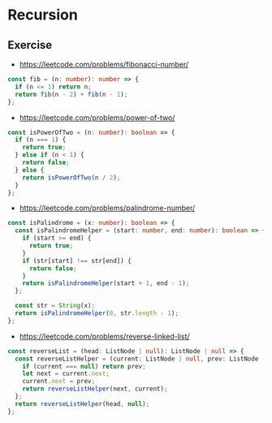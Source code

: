 # Recursion

## Exercise

- https://leetcode.com/problems/fibonacci-number/

```ts
const fib = (n: number): number => {
  if (n <= 1) return n;
  return fib(n - 2) + fib(n - 1);
};
```

- https://leetcode.com/problems/power-of-two/

```ts
const isPowerOfTwo = (n: number): boolean => {
  if (n === 1) {
    return true;
  } else if (n < 1) {
    return false;
  } else {
    return isPowerOfTwo(n / 2);
  }
};
```

- https://leetcode.com/problems/palindrome-number/

```ts
const isPalindrome = (x: number): boolean => {
  const isPalindromeHelper = (start: number, end: number): boolean => {
    if (start >= end) {
      return true;
    }
    if (str[start] !== str[end]) {
      return false;
    }
    return isPalindromeHelper(start + 1, end - 1);
  };

  const str = String(x);
  return isPalindromeHelper(0, str.length - 1);
};
```

- https://leetcode.com/problems/reverse-linked-list/

```ts
const reverseList = (head: ListNode | null): ListNode | null => {
  const reverseListHelper = (current: ListNode | null, prev: ListNode | null): ListNode | null => {
    if (current === null) return prev;
    let next = current.next;
    current.next = prev;
    return reverseListHelper(next, current);
  };
  return reverseListHelper(head, null);
};
```
